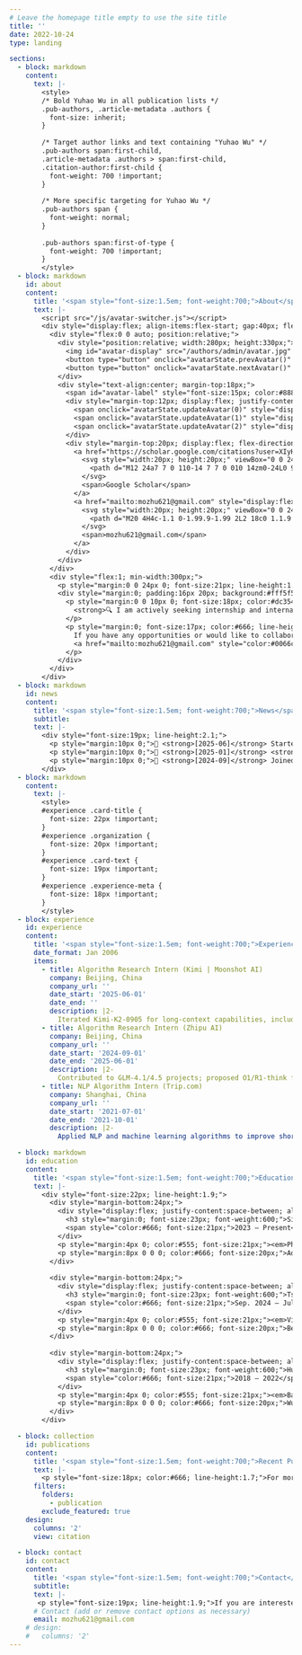 ```yaml
---
# Leave the homepage title empty to use the site title
title: ''
date: 2022-10-24
type: landing

sections:
  - block: markdown
    content:
      text: |-
        <style>
        /* Bold Yuhao Wu in all publication lists */
        .pub-authors, .article-metadata .authors {
          font-size: inherit;
        }
        
        /* Target author links and text containing "Yuhao Wu" */
        .pub-authors span:first-child,
        .article-metadata .authors > span:first-child,
        .citation-author:first-child {
          font-weight: 700 !important;
        }
        
        /* More specific targeting for Yuhao Wu */
        .pub-authors span {
          font-weight: normal;
        }
        
        .pub-authors span:first-of-type {
          font-weight: 700 !important;
        }
        </style>
  - block: markdown
    id: about
    content:
      title: '<span style="font-size:1.5em; font-weight:700;">About</span>'
      text: |-
        <script src="/js/avatar-switcher.js"></script>
        <div style="display:flex; align-items:flex-start; gap:40px; flex-wrap:wrap;">
          <div style="flex:0 0 auto; position:relative;">
            <div style="position:relative; width:280px; height:330px;">
              <img id="avatar-display" src="/authors/admin/avatar.jpg" alt="Profile photo" style="width:100%; height:100%; border-radius:12px; box-shadow:0 8px 24px rgba(0,0,0,0.15); object-fit:cover; transition:opacity 0.3s ease;">
              <button type="button" onclick="avatarState.prevAvatar()" onmouseover="this.style.background='#0066cc';this.style.color='white';this.style.transform='translateY(-50%) scale(1.1)';" onmouseout="this.style.background='rgba(255,255,255,0.95)';this.style.color='#333';this.style.transform='translateY(-50%) scale(1)';" style="position:absolute; left:-20px; top:50%; transform:translateY(-50%); background:rgba(255,255,255,0.95); border:2px solid #e0e0e0; border-radius:8px; width:42px; height:52px; cursor:pointer; font-size:26px; display:flex; align-items:center; justify-content:center; box-shadow:0 4px 12px rgba(0,0,0,0.2); transition:all 0.3s ease; font-weight:bold; color:#333; z-index:10;">‹</button>
              <button type="button" onclick="avatarState.nextAvatar()" onmouseover="this.style.background='#0066cc';this.style.color='white';this.style.transform='translateY(-50%) scale(1.1)';" onmouseout="this.style.background='rgba(255,255,255,0.95)';this.style.color='#333';this.style.transform='translateY(-50%) scale(1)';" style="position:absolute; right:-20px; top:50%; transform:translateY(-50%); background:rgba(255,255,255,0.95); border:2px solid #e0e0e0; border-radius:8px; width:42px; height:52px; cursor:pointer; font-size:26px; display:flex; align-items:center; justify-content:center; box-shadow:0 4px 12px rgba(0,0,0,0.2); transition:all 0.3s ease; font-weight:bold; color:#333; z-index:10;">›</button>
            </div>
            <div style="text-align:center; margin-top:18px;">
              <span id="avatar-label" style="font-size:15px; color:#888;">Professional</span>
              <div style="margin-top:12px; display:flex; justify-content:center; gap:10px;">
                <span onclick="avatarState.updateAvatar(0)" style="display:inline-block; width:36px; height:7px; border-radius:3px; background:#0066cc; cursor:pointer; transition:all 0.3s ease;" id="dot-0"></span>
                <span onclick="avatarState.updateAvatar(1)" style="display:inline-block; width:36px; height:7px; border-radius:3px; background:#ccc; cursor:pointer; transition:all 0.3s ease;" id="dot-1"></span>
                <span onclick="avatarState.updateAvatar(2)" style="display:inline-block; width:36px; height:7px; border-radius:3px; background:#ccc; cursor:pointer; transition:all 0.3s ease;" id="dot-2"></span>
              </div>
              <div style="margin-top:20px; display:flex; flex-direction:column; gap:10px; align-items:center;">
                <a href="https://scholar.google.com/citations?user=XIyHTG0AAAAJ" target="_blank" rel="noopener" style="display:flex; align-items:center; gap:8px; color:#0066cc; text-decoration:none; font-size:16px; transition:color 0.3s ease;" onmouseover="this.style.color='#004499'" onmouseout="this.style.color='#0066cc'">
                  <svg style="width:20px; height:20px;" viewBox="0 0 24 24" fill="currentColor">
                    <path d="M12 24a7 7 0 110-14 7 7 0 010 14zm0-24L0 9.5l4.838 3.94A8 8 0 0112 9a8 8 0 017.162 4.44L24 9.5z"/>
                  </svg>
                  <span>Google Scholar</span>
                </a>
                <a href="mailto:mozhu621@gmail.com" style="display:flex; align-items:center; gap:8px; color:#0066cc; text-decoration:none; font-size:16px; transition:color 0.3s ease;" onmouseover="this.style.color='#004499'" onmouseout="this.style.color='#0066cc'">
                  <svg style="width:20px; height:20px;" viewBox="0 0 24 24" fill="currentColor">
                    <path d="M20 4H4c-1.1 0-1.99.9-1.99 2L2 18c0 1.1.9 2 2 2h16c1.1 0 2-.9 2-2V6c0-1.1-.9-2-2-2zm0 4l-8 5-8-5V6l8 5 8-5v2z"/>
                  </svg>
                  <span>mozhu621@gmail.com</span>
                </a>
              </div>
            </div>
          </div>
          <div style="flex:1; min-width:300px;">
            <p style="margin:0 0 24px 0; font-size:21px; line-height:1.8; color:#333;">I am a third-year PhD candidate at the Singapore University of Technology and Design (SUTD), advised by Prof. <a href="https://info.roylee.sg/" target="_blank" rel="noopener">Roy Ka-Wei Lee</a>. My research focuses on long-form generation and long-context capabilities of LLMs, spanning data generation, chain-of-thought and planning, RL-based training and alignment, and rigorous end-to-end evaluation for long text, code, and reasoning.</p>
            <div style="margin:0; padding:16px 20px; background:#fff5f5; border-left:4px solid #dc3545; border-radius:6px;">
              <p style="margin:0 0 10px 0; font-size:18px; color:#dc3545; line-height:1.7;">
                <strong>🔍 I am actively seeking internship and international exchange opportunities.</strong>
              </p>
              <p style="margin:0; font-size:17px; color:#666; line-height:1.6;">
                If you have any opportunities or would like to collaborate, please feel free to reach out: 
                <a href="mailto:mozhu621@gmail.com" style="color:#0066cc; text-decoration:none; font-weight:500;">mozhu621@gmail.com</a>
              </p>
            </div>
          </div>
        </div>
  - block: markdown
    id: news
    content:
      title: '<span style="font-size:1.5em; font-weight:700;">News</span>'
      subtitle:
      text: |-
        <div style="font-size:19px; line-height:2.1;">
          <p style="margin:10px 0;">📢 <strong>[2025-06]</strong> Started as Algorithm Research Intern at <strong>Kimi (Moonshot AI)</strong>.</p>
          <p style="margin:10px 0;">🎉 <strong>[2025-01]</strong> <strong>LongGenBench</strong> accepted to <strong>ICLR 2025</strong> (main track).</p>
          <p style="margin:10px 0;">🚀 <strong>[2024-09]</strong> Joined <strong>Zhipu AI</strong> as Algorithm Research Intern, collaborating closely with <a href="https://bys0318.github.io/" target="_blank" rel="noopener" style="color:#0066cc; text-decoration:none;">Yushi Bai</a>.</p>
        </div>
  - block: markdown
    content:
      text: |-
        <style>
        #experience .card-title {
          font-size: 22px !important;
        }
        #experience .organization {
          font-size: 20px !important;
        }
        #experience .card-text {
          font-size: 19px !important;
        }
        #experience .experience-meta {
          font-size: 18px !important;
        }
        </style>
  - block: experience
    id: experience
    content:
      title: '<span style="font-size:1.5em; font-weight:700;">Experience</span>'
      date_format: Jan 2006
      items:
        - title: Algorithm Research Intern (Kimi | Moonshot AI)
          company: Beijing, China
          company_url: ''
          date_start: '2025-06-01'
          date_end: ''
          description: |2-
            Iterated Kimi-K2-0905 for long-context capabilities, including synthetic data for long text/code and evaluation for code reasoning and generation.
        - title: Algorithm Research Intern (Zhipu AI)
          company: Beijing, China
          company_url: ''
          date_start: '2024-09-01'
          date_end: '2025-06-01'
          description: |2-
            Contributed to GLM-4.1/4.5 projects; proposed O1/R1-think framework for long-form generation (hierarchical SFT + DPO & Pure RL).
        - title: NLP Algorithm Intern (Trip.com)
          company: Shanghai, China
          company_url: ''
          date_start: '2021-07-01'
          date_end: '2021-10-01'
          description: |2-
            Applied NLP and machine learning algorithms to improve short-text matching performance by 9%. Designed intelligent dialogue systems for customer service. Authored a granted patent (CN Patent Number: 202111234433X) as first author.

  - block: markdown
    id: education
    content:
      title: '<span style="font-size:1.5em; font-weight:700;">Education</span>'
      text: |-
        <div style="font-size:22px; line-height:1.9;">
          <div style="margin-bottom:24px;">
            <div style="display:flex; justify-content:space-between; align-items:baseline; margin-bottom:8px;">
              <h3 style="margin:0; font-size:23px; font-weight:600;">Singapore University of Technology and Design (SUTD)</h3>
              <span style="color:#666; font-size:21px;">2023 — Present</span>
            </div>
            <p style="margin:4px 0; color:#555; font-size:21px;"><em>Ph.D. Student</em> in Natural Language Processing</p>
            <p style="margin:8px 0 0 0; color:#666; font-size:20px;">Advisor: Prof. <a href="https://info.roylee.sg/" target="_blank" style="color:#0066cc; text-decoration:none;">Roy Ka-Wei Lee</a></p>
          </div>
          
          <div style="margin-bottom:24px;">
            <div style="display:flex; justify-content:space-between; align-items:baseline; margin-bottom:8px;">
              <h3 style="margin:0; font-size:23px; font-weight:600;">Tsinghua University (THU)</h3>
              <span style="color:#666; font-size:21px;">Sep. 2024 — Jul. 2025</span>
            </div>
            <p style="margin:4px 0; color:#555; font-size:21px;"><em>Visiting Ph.D. Student</em> at Knowledge Engineering Group (KEG)</p>
            <p style="margin:8px 0 0 0; color:#666; font-size:20px;">Beijing, China</p>
          </div>
          
          <div style="margin-bottom:24px;">
            <div style="display:flex; justify-content:space-between; align-items:baseline; margin-bottom:8px;">
              <h3 style="margin:0; font-size:23px; font-weight:600;">Huazhong Agricultural University</h3>
              <span style="color:#666; font-size:21px;">2018 — 2022</span>
            </div>
            <p style="margin:4px 0; color:#555; font-size:21px;"><em>Bachelor's Degree</em> in Mathematics</p>
            <p style="margin:8px 0 0 0; color:#666; font-size:20px;">Wuhan, Hubei, China</p>
          </div>
        </div>

  - block: collection
    id: publications
    content:
      title: '<span style="font-size:1.5em; font-weight:700;">Recent Publications</span>'
      text: |-
        <p style="font-size:18px; color:#666; line-height:1.7;">For more publications, please visit the <a href="./publication/" style="color:#0066cc; text-decoration:none; font-weight:500;">publications page</a>.</p>
      filters:
        folders:
          - publication
        exclude_featured: true
    design:
      columns: '2'
      view: citation

  - block: contact
    id: contact
    content:
      title: '<span style="font-size:1.5em; font-weight:700;">Contact</span>'
      subtitle:
      text: |-
       <p style="font-size:19px; line-height:1.9;">If you are interested in my work or would like to collaborate, feel free to email me.</p>
      # Contact (add or remove contact options as necessary)
      email: mozhu621@gmail.com
    # design:
    #   columns: '2'
---
```

